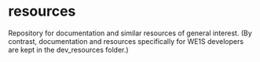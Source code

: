 # resources
Repository for documentation and similar resources of general interest. (By contrast, documentation and resources specifically for WE1S developers are kept in the dev_resources folder.)
